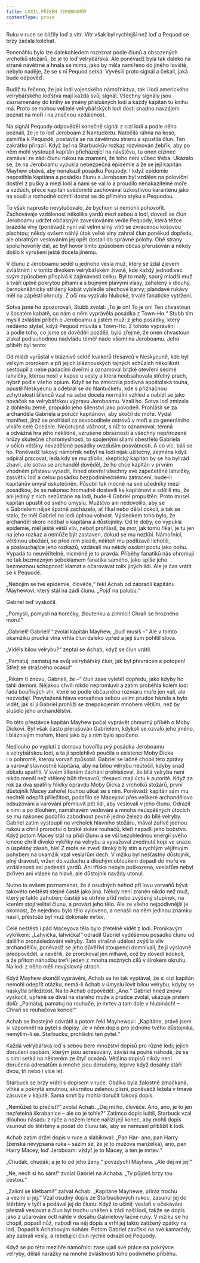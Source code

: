 ```yaml
---
title: LXXI\.PŘÍBĚH JEROBOAMŮV
contentType: prose
---
```


Ruku v ruce se blížily loď a vítr. Vítr však byl rychlejší než loď a Pequod se brzy začala kolébat.

Ponenáhlu bylo lze dalekohledem rozeznat podle člunů a obsazených vrcholků stožárů, že je to loď velrybářská. Ale poněvadž byla tak daleko na straně návětrné a hnala se mimo, jako by měla namířeno do jiného loviště, nebylo naděje, že se s ní Pequod setká. Vyvěsili proto signál a čekali, jaká bude odpověď.

Budiž tu řečeno, že jak lodi vojenského námořnictva, tak i lodi amerického velrybářského loďstva mají každá svůj signál. Všechny signály jsou zaznamenány do knihy se jmény příslušných lodí a každý kapitán tu knihu má. Proto se mohou velitelé velrybářských lodí dosti snadno navzájem poznat na moři i na značnou vzdálenost.

Na signál Pequody odpověděl konečně signál z cizí lodi a podle něho poznali, že je to loď Jeroboam z Nantucketu. Natočila ráhna na koso, zamířila k Pequodě, postavila se na závětrnou stranu a spustila člun. Ten zakrátko přirazil. Když byl na Starbuckův rozkaz rozvinován žebřík, aby po něm mohl vystoupit kapitán přicházející na návštěvu, tu onen cizinec zamával ze zádi člunu rukou na znamení, že toho není vůbec třeba. Ukázalo se, že na Jeroboamu vypukla nebezpečná epidemie a že se její kapitán Mayhew obává, aby nenakazil posádku Pequody. I když epidemie nepostihla kapitána a posádku člunu a Jeroboam byl vzdálen na poloviční dostřel z pušky a mezi lodí a námi se valilo a proudilo nenakazitelné moře a vzduch, přece kapitán svědomitě zachovával úzkostlivou karanténu jako na souši a rozhodně odmítl dostat se do přímého styku s Pequodou.

To však naprosto nevylučovalo, že bychom si nemohli pohovořit. Zachovávaje vzdálenost několika yardů mezi sebou a lodí, dovedl se člun Jeroboamu udržet občasným zaveslováním vedle Pequody, která těžce brázdila vlny (poněvadž nyní vál velmi silný vítr) se zvrácenou košovou plachtou; někdy ovšem náhlý útok velké vlny zahnal člun poněkud dopředu, ale obratným veslováním jej opět dostali do správné polohy. Obě strany spolu hovořily dál, ač byl hovor tímto způsobem občas přerušován a někdy došlo k vyrušení ještě docela jinému.

V člunu z Jeroboamu seděl u jednoho vesla muž, který se zdál zjevem zvláštním i v tomto divokém velrybářském životě, kde každý jednotlivec svým způsobem přispívá k zajímavosti celku. Byl to malý, sporý mladší muž s tváří úplně pokrytou pihami a s bujnými plavými vlasy, zahalený v dlouhý, černokněžnicky střižený kabát vybledlé ořechové barvy; plandavé rukávy měl na zápěstí ohrnuty. Z očí mu vyzíralo hluboké, trvalé fanatické vytržení.

Sotva jsme ho zpozorovali, Stubb zvolal: „To je on! To je on! Ten chvastoun v šosatém kabátě, co nám o něm vyprávěla posádka z Town-Ho.“ Stubb tím myslil zvláštní příběh o Jeroboamu a jistém muži z jeho posádky, který nedávno slyšel, když Pequod mluvila s Town-Ho. Z tohoto vyprávění a podle toho, co jsme se dověděli později, bylo zřejmé, že onen chvastoun získal podivuhodnou nadvládu téměř nade všemi na Jeroboamu. Jeho příběh byl tento:

Od mládí vyrůstal v bláznivé sektě kvakerů třesavců v Neskyeu­ně, kde byl velkým prorokem a při jejich bláznovských tajných schůzích několikrát sestoupil z nebe padacími dveřmi a oznamoval brzké otevření sedmé lahvičky, kterou nosil v kapse u vesty a která neobsahovala střelný prach, nýbrž podle všeho opium. Když se ho zmocnila podivná apoštolská touha, opustil Neskyeunu a odebral se do Nantucketu, kde s příznačnou zchytralostí šílenců vzal na sebe docela normální vzhled a nabídl se jako nováček na velrybářskou výpravu Jeroboamu. Vzali ho. Sotva loď zmizela z dohledu země, propuklo jeho šílenství jako povodeň. Prohlásil se za archanděla Gabriela a poručil kapitánovi, aby skočil do moře. Vydal manifest, jímž se prohlásil za osvoboditele ostrovů v moři a za generálního vikáře celé Oceánie. Neústupná vážnost, s níž to oznamoval, temná a odvážná hra jeho neklidné, vzrušené obraznosti a všechny nepřirozené hrůzy skutečné choromyslnosti, to spojenými silami obestřelo Gabriela v očích většiny nevzdělané posádky ovzduším posvátnosti. A co víc, báli se ho. Poněvadž takový námořník nebyl na lodi nijak užitečný, zejména když odpíral pracovat, leda kdy se mu zlíbilo, skeptický kapitán by se ho byl rád zbavil, ale sotva se archanděl dověděl, že ho chce kapitán v prvním vhodném přístavu vysadit, ihned otevřel všechny své zapečetěné lahvičky, zasvětiv loď a celou posádku bezpodmínečnému zatracení, bude-li kapitánův úmysl uskutečněn. Působil tak mocně na své učedníky mezi posádkou, že se nakonec hromadně dostavili ke kapitánovi a sdělili mu, že ani jediný z nich nezůstane na lodi, bude-li Gabriel propuštěn. Proto musel kapitán upustit od svého úmyslu. Mužstvo ani nedovolilo, aby se s Gabrielem nějak špatně zacházelo, ať říkal nebo dělal cokoli, a tak se stalo, že měl Gabriel na lodi úplnou volnost. Výsledkem toho bylo, že archanděl skoro nedbal o kapitána a důstojníky. Od té doby, co vypukla epidemie, měl ještě větší vliv, neboť prohlásil, že mor, jak tomu říkal, je tu jen na jeho rozkaz a nemůže být zastaven, dokud se mu nezlíbí. Námořníci, většinou ubožáci, se před ním plazili, někteří mu podlízavě lichotili, a poslouchajíce jeho rozkazů, vzdávali mu někdy osobní poctu jako bohu. Vypadá to neuvěřitelně, nicméně je to pravda. Příběhy fanatiků nás ohromují ne tak bezmezným sebeklamem fanatika samého, jako spíše jeho bezmeznou schopností klamat a očarovávat tolik jiných lidí. Ale je čas vrátit se k Pequodě.

„Nebojím se tvé epidemie, člověče,“ řekl Achab od zábradlí kapitánu Mayhewovi, který stál na zádi člunu. „Pojď na palubu.“

Gabriel teď vyskočil.

„Pomysli, pomysli na horečky, žloutenku a zimnici! Chraň se hrozného moru!“

„Gabrieli! Gabrieli!“ zvolal kapitán Mayhew, „buď musíš –“ Ale v tomto okamžiku prudká vlna vrhla člun daleko vpřed a její šum pohltil slova.

„Viděls bílou velrybu?“ zeptal se Achab, když se člun vrátil.

„Pamatuj, pamatuj na svůj velrybářský člun, jak byl převrácen a potopen! Střež se strašného ocasu!“

„Říkám ti znovu, Gabrieli, že –“ člun zase vyletěl dopředu, jako kdyby ho táhli démoni. Nějakou chvíli nikdo nepromluvil a zatím proběhla kolem lodi řada bouřlivých vln, které se podle občasného rozmaru moře jen valí, ale nezvedají. Povytažená hlava vorvaňova sebou velmi prudce házela a bylo vidět, jak si ji Gabriel prohlíží se znepokojením mnohem větším, než by slušelo jeho archandělství.

Po této přestávce kapitán Mayhew počal vyprávět chmurný příběh o Moby Dickovi. Byl však často přerušován Gabrielem, kdykoli se ozvalo jeho jméno, i bláznivým mořem, které jako by s ním bylo spolčeno.

Nedlouho po vyplutí z domova hovořila prý posádka Jeroboamu s velrybářskou lodí, a ta ji spolehlivě poučila o existenci Moby Dicka i o pohromě, kterou vorvaň způsobil. Gabriel se lačně chopil této zprávy a varoval slavnostně kapitána, aby na bílou velrybu neútočil, kdyby snad obludu spatřili. V svém šíleném tlachání prohlašoval, že bílá velryba není nikdo menší než vtělený bůh třesavců; třesavci mají úctu k autoritě. Když za rok za dva spatřily hlídky opravdu Moby Dicka z vrcholků stožárů, první důstojník Macey zahořel touhou utkat se s ním. Poněvadž kapitán sám mu nechtěl odepřít příležitost, podařilo se Maceyovi přes veškeré archandělovo odsuzování a varování přemluvit pět lidí, aby veslovali v jeho člunu. Odrazil s nimi a po dlouhém, namáhavém veslování a mnoha neúspěšných útocích se mu nakonec podařilo zabodnout pevně jedno železo do bílé velryby. Gabriel zatím vystoupil na vrcholek hlavního stožáru, mával zuřivě jednou rukou a chrlil proroctví o brzké zkáze rouhačů, kteří napadli jeho božstvo. Když potom Macey stál na přídi člunu a se vší bezohlednou energií svého kmene chrlil divoké výkřiky na velrybu a vyvažoval zvednuté kopí ve snaze o úspěšný zásah, hle! Z moře se zvedl široký bílý stín a rychlým vějířovým pohybem na okamžik vzal veslařům dech. V mžiku byl nešťastný důstojník, plný dravosti, vržen do vzduchu a dlouhým obloukem dopadl do moře ve vzdálenosti asi padesáti yardů. Ani tříska nebyla poškozena, veslařům nebyl zkřiven ani vlásek na hlavě, ale důstojník navždy utonul.

Nutno tu ovšem poznamenat, že z osudných nehod při lovu vorvaňů bývá takovéto neštěstí stejně časté jako jiná. Někdy není zraněn nikdo než muž, který je takto zahuben; častěji se utrhne příď nebo zvýšený stupínek, na kterém stojí velitel člunu, a provází jeho tělo. Ale ze všeho nejpodivnější je okolnost, že nejednou bylo tělo vyloveno, a nenašli na něm jedinou známku násilí, přestože byl muž dokonale mrtev.

Celé neštěstí i pád Maceyova těla bylo zřetelně vidět z lodi. Pronikavým výkřikem: „Lahvička, lahvička!“ odradil Gabriel vyděšenou posádku člunu od dalšího pronásledování velryby. Tato strašná událost zvýšila vliv archandělův, poněvadž se jeho důvěřiví stoupenci domnívali, že ji výslovně předpověděl, a nevěřili, že prorokoval jen mlhavě, což by dovedl kdokoli, a že přitom náhodou trefil jeden z mnoha možných cílů v širokém okruhu. Na lodi z něho měli nevýslovný strach.

Když Mayhew skončil vyprávění, Achab se ho tak vyptával, že si cizí kapitán nemohl odepřít otázku, nemá-li Achab v úmyslu lovit bílou velrybu, kdyby se naskytla příležitost. Na to Achab odpověděl: „Ano.“ Gabriel hned znovu vyskočil, upřeně se díval na starého muže a prudce zvolal, ukazuje prstem dolů: „Pamatuj, pamatuj na rouhače, je mrtev a tam dole v hlubinách! – Chraň se rouhačova konce!“

Achab se lhostejně odvrátil a potom řekl Mayhewovi: „Kapitáne, právě jsem si vzpomněl na pytel s dopisy. Je v něm dopis pro jednoho tvého důstojníka, nemýlím-li se. Starbucku, prohlédni ten pytel.“

Každá velrybářská loď s sebou bere množství dopisů pro různé lodi; jejich doručení osobám, kterým jsou adresovány, závisí na pouhé náhodě, že se s nimi setká na některém ze čtyř oceánů. Většina dopisů nikdy není doručena adresátům a mnohé jsou doručeny, teprve když dosáhly stáří dvou, tří nebo i více let.

Starbuck se brzy vrátil s dopisem v ruce. Obálka byla žalostně zmačkaná, vlhká a pokrytá smutnou, skvrnitou zelenou plísní, poněvadž ležela v tmavé zásuvce v kajutě. Sama smrt by mohla doručit takový dopis.

„Nemůžeš to přečíst?“ zvolal Achab. „Dej mi ho, člověče. Ano, ano, je to jen nezřetelná škrabanice – ale co je tohle?“ Zatímco dopis luštil, Starbuck vzal dlouhou násadu z rýče a nožem lehce nařízl její konec, aby mohli dopis vsunout do štěrbiny a podat do člunu tak, aby se nemusel přiblížit k lodi.

Achab zatím držel dopis v ruce a slabikoval: „Pan Har- ano, pan Harry (ženská nevypsaná ruka – sázím se, že je to mužova manželka), ano, pan Harry Macey, loď Jeroboam: vždyť je to Macey, a ten je mrtev.“

„Chudák, chudák; a je to od jeho ženy,“ povzdychl Mayhew. „Ale dej mi jej!“

„Ne, nech si ho sám!“ zvolal Gabriel na Achaba. „Ty půjdeš brzy tou cestou.“

„Zalkni se kletbami!“ zařval Achab. „Kapitáne Mayhewe, přiraz trochu a vezmi si jej.“ Vzal osudný dopis ze Starbuckových rukou, zasunul jej do štěrbiny v tyči a podával jej do člunu. Když to učinil, veslaři v očekávání přestali veslovat a člun byl trochu unášen k zádi naší lodi, takže se dopis jako z učarování octl náhle v dosahu Gabrielovy lačné ruky. V mžiku se ho chopil, popadl nůž, nabodl na něj dopis a vrhl jej takto zatížený zpátky na loď. Dopadl k Achabovým nohám. Potom Gabriel zavřískl na své kamarády, aby zabrali vesly, a rebelující člun rychle odrazil od Pequody.

Když se po této mezihře námořníci zase ujali své práce na pokrývce velryby, dělali narážky na mnohé zvláštnosti toho podivného příběhu.
